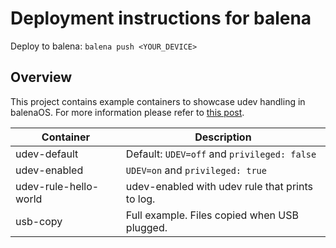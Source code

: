 # Deployment instructions for balena
 
Deploy to balena: ```balena push <YOUR_DEVICE>```

## Overview

This project contains example containers to showcase udev handling in balenaOS.
For more information please refer to [this post]().

| Container  | Description |
| ------------- | ------------- |
| udev-default  | Default: ```UDEV=off``` and ```privileged: false```  |
| udev-enabled  | ```UDEV=on``` and ```privileged: true```  |
| udev-rule-hello-world  | udev-enabled with udev rule that prints to log.  |
| usb-copy  | Full example. Files copied when USB plugged. |
